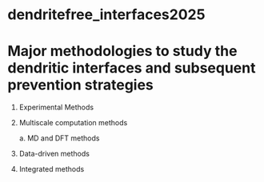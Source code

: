 # dendritefree_interfaces2025

# Major methodologies to study the dendritic interfaces and subsequent prevention strategies

1. Experimental Methods

2. Multiscale computation methods
   
   a. MD and DFT methods

   

4. Data-driven methods

5. Integrated methods
